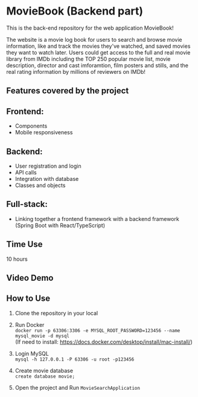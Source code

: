 # MovieBook (Backend part)
This is the back-end repository for the web application MovieBook! 

The website is a movie log book for users to search and browse movie information, like and track the movies they've watched, and saved movies they want to watch later. Users could get access to the full and real movie library from IMDb including the TOP 250 popular movie list, movie description, director and cast imforamtion, film posters and stills, and the real rating information by millions of reviewers on IMDb! 

## Features covered by the project
## Frontend:
- Components
- Mobile responsiveness

## Backend:
- User registration and login
- API calls
- Integration with database
- Classes and objects

## Full-stack:
- Linking together a frontend framework with a backend framework (Spring Boot with React/TypeScript)

## Time Use
10 hours

## Video Demo

## How to Use
1. Clone the repository in your local

2. Run Docker   
```docker run -p 63306:3306 -e MYSQL_ROOT_PASSWORD=123456 --name mysql_movie -d mysql```   
(If need to install: https://docs.docker.com/desktop/install/mac-install/)

3. Login MySQL    
```mysql -h 127.0.0.1 -P 63306 -u root -p123456```

4. Create movie database   
```create database movie;```

5. Open the project and Run ```MovieSearchApplication```
